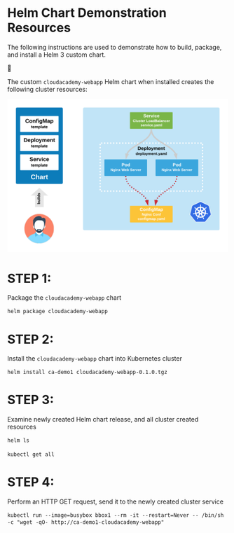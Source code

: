 # Helm Chart Demonstration Resources

The following instructions are used to demonstrate how to build, package, and install a Helm 3 custom chart.

:metal:

The custom ```cloudacademy-webapp``` Helm chart when installed creates the following cluster resources:

![CloudAcademyWebapp](./doc/HelmTemplate1.png)

# STEP 1:
Package the ```cloudacademy-webapp``` chart

```
helm package cloudacademy-webapp
```

# STEP 2:
Install the ```cloudacademy-webapp``` chart into Kubernetes cluster

```
helm install ca-demo1 cloudacademy-webapp-0.1.0.tgz
```

# STEP 3:
Examine newly created Helm chart release, and all cluster created resources

```
helm ls

kubectl get all
```

# STEP 4:
Perform an HTTP GET request, send it to the newly created cluster service

```
kubectl run --image=busybox bbox1 --rm -it --restart=Never -- /bin/sh -c "wget -qO- http://ca-demo1-cloudacademy-webapp"
```